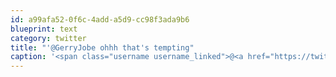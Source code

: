 ```yaml
---
id: a99afa52-0f6c-4add-a5d9-cc98f3ada9b6
blueprint: text
category: twitter
title: "'@GerryJobe ohhh that's tempting"
caption: '<span class="username username_linked">@<a href="https://twitter.com/GerryJobe" title="GerryJobe">GerryJobe</a></span> ohhh that''s tempting'
---
```

